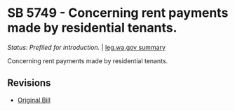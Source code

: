 # SB 5749 - Concerning rent payments made by residential tenants.
*Status: Prefiled for introduction.* | [leg.wa.gov summary](https://app.leg.wa.gov/billsummary?BillNumber=5749&Year=2021)

Concerning rent payments made by residential tenants.

## Revisions
* [Original Bill](1/)